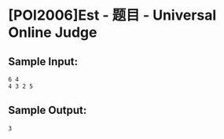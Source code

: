 # [POI2006]Est - 题目 - Universal Online Judge


## Sample Input: 
```
6 4
4 3 2 5
```

## Sample Output: 
```
3
```
